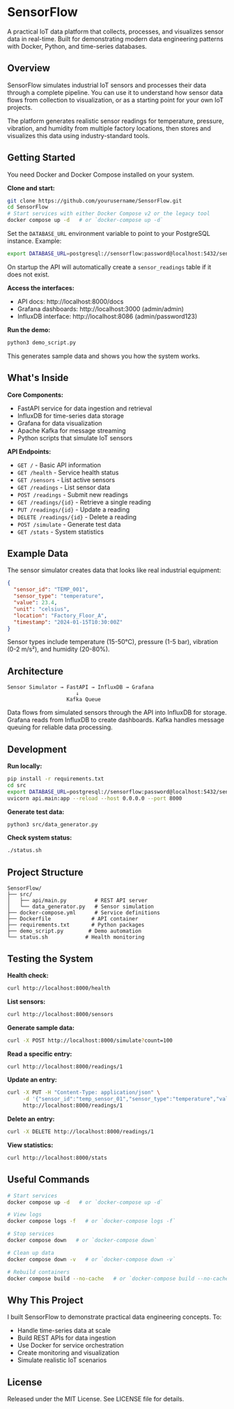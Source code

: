 # SensorFlow

A practical IoT data platform that collects, processes, and visualizes sensor data in real-time. Built for demonstrating modern data engineering patterns with Docker, Python, and time-series databases.

## Overview

SensorFlow simulates industrial IoT sensors and processes their data through a complete pipeline. You can use it to understand how sensor data flows from collection to visualization, or as a starting point for your own IoT projects.

The platform generates realistic sensor readings for temperature, pressure, vibration, and humidity from multiple factory locations, then stores and visualizes this data using industry-standard tools.

## Getting Started

You need Docker and Docker Compose installed on your system.

**Clone and start:**
```bash
git clone https://github.com/yourusername/SensorFlow.git
cd SensorFlow
# Start services with either Docker Compose v2 or the legacy tool
docker compose up -d   # or `docker-compose up -d`
```

Set the `DATABASE_URL` environment variable to point to your PostgreSQL instance. Example:

```bash
export DATABASE_URL=postgresql://sensorflow:password@localhost:5432/sensorflow
```

On startup the API will automatically create a `sensor_readings` table if it does not exist.

**Access the interfaces:**
- API docs: http://localhost:8000/docs
- Grafana dashboards: http://localhost:3000 (admin/admin)
- InfluxDB interface: http://localhost:8086 (admin/password123)

**Run the demo:**
```bash
python3 demo_script.py
```

This generates sample data and shows you how the system works.

## What's Inside

**Core Components:**
- FastAPI service for data ingestion and retrieval
- InfluxDB for time-series data storage  
- Grafana for data visualization
- Apache Kafka for message streaming
- Python scripts that simulate IoT sensors

**API Endpoints:**
- `GET /` - Basic API information
- `GET /health` - Service health status
- `GET /sensors` - List active sensors
- `GET /readings` - List sensor data
- `POST /readings` - Submit new readings
- `GET /readings/{id}` - Retrieve a single reading
- `PUT /readings/{id}` - Update a reading
- `DELETE /readings/{id}` - Delete a reading
- `POST /simulate` - Generate test data
- `GET /stats` - System statistics

## Example Data

The sensor simulator creates data that looks like real industrial equipment:

```json
{
  "sensor_id": "TEMP_001", 
  "sensor_type": "temperature",
  "value": 23.4,
  "unit": "celsius",
  "location": "Factory_Floor_A",
  "timestamp": "2024-01-15T10:30:00Z"
}
```

Sensor types include temperature (15-50°C), pressure (1-5 bar), vibration (0-2 m/s²), and humidity (20-80%).

## Architecture

```
Sensor Simulator → FastAPI → InfluxDB → Grafana
                      ↓
                   Kafka Queue
```

Data flows from simulated sensors through the API into InfluxDB for storage. Grafana reads from InfluxDB to create dashboards. Kafka handles message queuing for reliable data processing.

## Development

**Run locally:**
```bash
pip install -r requirements.txt
cd src
export DATABASE_URL=postgresql://sensorflow:password@localhost:5432/sensorflow
uvicorn api.main:app --reload --host 0.0.0.0 --port 8000
```

**Generate test data:**
```bash
python3 src/data_generator.py
```

**Check system status:**
```bash
./status.sh
```

## Project Structure

```
SensorFlow/
├── src/
│   ├── api/main.py         # REST API server
│   └── data_generator.py   # Sensor simulation
├── docker-compose.yml      # Service definitions  
├── Dockerfile             # API container
├── requirements.txt       # Python packages
├── demo_script.py        # Demo automation
└── status.sh            # Health monitoring
```

## Testing the System

**Health check:**
```bash
curl http://localhost:8000/health
```

**List sensors:**
```bash
curl http://localhost:8000/sensors
```

**Generate sample data:**
```bash
curl -X POST http://localhost:8000/simulate?count=100
```

**Read a specific entry:**
```bash
curl http://localhost:8000/readings/1
```

**Update an entry:**
```bash
curl -X PUT -H "Content-Type: application/json" \
     -d '{"sensor_id":"temp_sensor_01","sensor_type":"temperature","value":22.5,"unit":"°C","timestamp":"2024-01-01T00:00:00","location":"Floor 1"}' \
     http://localhost:8000/readings/1
```

**Delete an entry:**
```bash
curl -X DELETE http://localhost:8000/readings/1
```

**View statistics:**
```bash
curl http://localhost:8000/stats
```

## Useful Commands

```bash
# Start services
docker compose up -d   # or `docker-compose up -d`

# View logs
docker compose logs -f   # or `docker-compose logs -f`

# Stop services
docker compose down   # or `docker-compose down`

# Clean up data
docker compose down -v   # or `docker-compose down -v`

# Rebuild containers
docker compose build --no-cache   # or `docker-compose build --no-cache`
```

## Why This Project

I built SensorFlow to demonstrate practical data engineering concepts. To:

- Handle time-series data at scale
- Build REST APIs for data ingestion
- Use Docker for service orchestration  
- Create monitoring and visualization
- Simulate realistic IoT scenarios

## License

Released under the MIT License. See LICENSE file for details.
